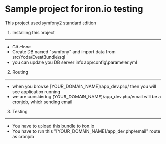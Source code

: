 Sample project for iron.io testing
==================================
This project used symfony2 standard edition

1) Installing this project
----------------------------------

* Git clone
* Create DB named "symfony" and import data from src/Yoda/EventBundle\sql
* you can update you DB server info  app\config\parameter.yml

2) Routing
-------------------------------------

* when you browse [YOUR_DOMAIN_NAME]/app_dev.php/ then you will see application running
* we are considering [YOUR_DOMAIN_NAME]/app_dev.php/email will be a cronjob, which sending email 

3) Testing
------------------------------------

* You have to upload this bundle to iron.io
* You have to run this "[YOUR_DOMAIN_NAME]/app_dev.php/email" route as cronjob 